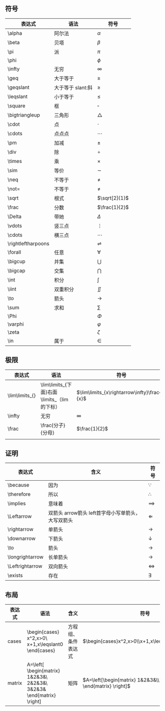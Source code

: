
## 符号
| 表达式             | 语法                | 符号                 |
| ------------------ | ------------------- | -------------------- |
| \alpha             | 阿尔法              | $\alpha$             |
| \beta              | 贝塔                | $\beta$              |
| \pi                | 派                  | $\pi$                |
| \phi               |                     | $\phi$               |
| \infty             | 无穷                | $\infty$             |
| \geq               | 大于等于            | $\geq$               |
| \geqslant          | 大于等于   slant:斜 | $\geqslant$          |
| \leqslant          | 小于等于            | $\leqslant$          |
| \square            | 框                  | $\square$            |
| \bigtriangleup     | 三角形              | $\bigtriangleup$     |
| \cdot              | 点                  | $\cdot$              |
| \cdots             | 点点点              | $\cdots$             |
| \pm                | 加减                | $\pm$                |
| \div               | 除                  | $\div$               |
| \times             | 乘                  | $\times$             |
| \sim               | 等价                | $\sim$               |
| \neq               | 不等于              | $\neq$               |
| \not=              | 不等于              | $\not=$              |
| \sqrt              | 根式                | $\sqrt[2]{1}$        |
| \frac              | 分数                | $\frac{1}{2}$        |
| \Delta             | 带她                | $\Delta$             |
| \vdots             | 竖三点              | $\vdots$             |
| \cdots             | 横三点              | $\cdots$             |
| \rightleftharpoons |                     | $\rightleftharpoons$ |
| \forall            | 任意                | $\forall$            |
| \bigcup            | 并集                | $\bigcup$            |
| \bigcap            | 交集                | $\bigcap$            |
| \int               | 积分                | $\int$               |
| \iint              | 双重积分            | $\iint$              |
| \to                | 箭头                | $\to$                |
| \sum               | 求和                | $\sum$               |
| \Phi               |                     | $\Phi$               |
| \varphi            |                     | $\varphi$            |
| \zeta              |                     | $\zeta$              |
| \in                | 属于                | $\in$                |

## 极限

| 表达式         | 语法                                             | 符号                                          |
| -------------- | ------------------------------------------------ | --------------------------------------------- |
| \lim\limits_{} | \lim\limits_{下面}右面     \limits_（lim的下标） | $\lim\limits_{x\rightarrow\infty}\frac{1}{x}$ |
| \infty         | 无穷                                             | $\infty$                                      |
| \frac          | \frac{分子}{分母}                                | $\frac{1}{2}$                                 |
|                |                                                  |                                               |

## 证明

| 表达式          | 含义                                               | 符号              |
| --------------- | -------------------------------------------------- | ----------------- |
| \because        | 因为                                               | $\because$        |
| \therefore      | 所以                                               | $\therefore$      |
| \implies        | 意味着                                             | $\implies$        |
| \Leftarrow      | 双箭头  arrow箭头 left首字母小写单箭头，大写双箭头 | $\Leftarrow$      |
| \rightarrow     | 单箭头                                             | $\rightarrow$     |
| \downarrow      | 下箭头                                             | $\downarrow$      |
| \to             | 箭头                                               | $\to$             |
| \longrightarrow | 长单箭头                                           | $\longrightarrow$ |
| \Leftrightarrow | 双向箭头                                           | $\Leftrightarrow$ |
| \exists         | 存在                                               | $\exists$         |

## 布局

| 表达式 | 语法                                                         | 含义               | 符号                                                         |
| ------ | ------------------------------------------------------------ | ------------------ | ------------------------------------------------------------ |
| cases  | \begin{cases}<br/>x^2,x>0\\<br/>x+1,x\leqslant0<br/>\end{cases} | 方程组、条件表达式 | $\begin{cases}x^2,x>0\\x+1,x\leqslant0\end{cases}$           |
| matrix | A=\left[ <br/>\begin{matrix} <br/>1&2&3&\\ <br/>2&2&3&\\ <br/>3&2&3& <br/>\end{matrix} <br/>\right] | 矩阵               | $A=\left[\begin{matrix} 1&2&3&\\2&2&3&\\3&2&3& \end{matrix} \right]$ |



